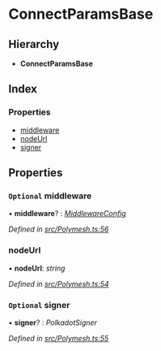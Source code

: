 # ConnectParamsBase

## Hierarchy

* **ConnectParamsBase**

## Index

### Properties

* [middleware](connectparamsbase.md#optional-middleware)
* [nodeUrl](connectparamsbase.md#nodeurl)
* [signer](connectparamsbase.md#optional-signer)

## Properties

### `Optional` middleware

• **middleware**? : [_MiddlewareConfig_](middlewareconfig.md)

_Defined in_ [_src/Polymesh.ts:56_](https://github.com/PolymathNetwork/polymesh-sdk/blob/5b409784/src/Polymesh.ts#L56)

### nodeUrl

• **nodeUrl**: _string_

_Defined in_ [_src/Polymesh.ts:54_](https://github.com/PolymathNetwork/polymesh-sdk/blob/5b409784/src/Polymesh.ts#L54)

### `Optional` signer

• **signer**? : _PolkadotSigner_

_Defined in_ [_src/Polymesh.ts:55_](https://github.com/PolymathNetwork/polymesh-sdk/blob/5b409784/src/Polymesh.ts#L55)

